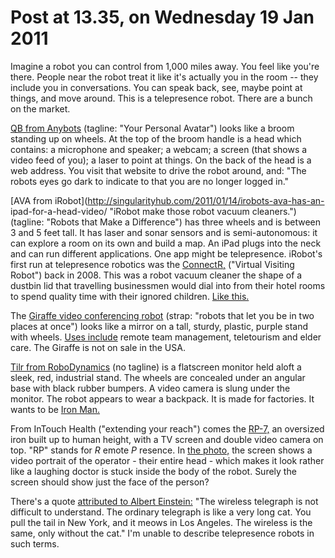 # Post at 13.35, on Wednesday 19 Jan 2011

Imagine a robot you can control from 1,000 miles away. You feel like you're
there. People near the robot treat it like it's actually you in the room --
they include you in conversations. You can speak back, see, maybe point at
things, and move around. This is a telepresence robot. There are a bunch on
the market.

[QB from Anybots](http://anybots.com/ "Company homepage.") (tagline: "Your
Personal Avatar") looks like a broom standing up on wheels. At the top of the
broom handle is a head which contains: a microphone and speaker; a webcam; a
screen (that shows a video feed of you); a laser to point at things. On the
back of the head is a web address. You visit that website to drive the robot
around, and: "The robots eyes go dark to indicate to that you are no longer
logged in."

[AVA from iRobot](http://singularityhub.com/2011/01/14/irobots-ava-has-an-
ipad-for-a-head-video/ "iRobot make those robot vacuum cleaners.") (tagline:
"Robots that Make a Difference") has three wheels and is between 3 and 5 feet
tall. It has laser and sonar sensors and is semi-autonomous: it can explore a
room on its own and build a map. An iPad plugs into the neck and can run
different applications. One app might be telepresence. iRobot's first run at
telepresence robotics was the
[ConnectR,](http://www.youtube.com/watch?v=6elOYa9vIxc "Launch video.")
("Virtual Visiting Robot") back in 2008. This was a robot vacuum cleaner the
shape of a dustbin lid that travelling businessmen would dial into from their
hotel rooms to spend quality time with their ignored children. [Like
this.](http://irbt.imageg.net/graphics/category_images/ConnectR_SprCat_r2a-04.jpg "Freaky.")

The [Giraffe video conferencing robot](http://headthere.com/products.html "From HeadThere.") (strap: "robots that let you be in two places at once")
looks like a mirror on a tall, sturdy, plastic, purple stand with wheels.
[Uses include](http://headthere.com/applications.html "Brilliant list.")
remote team management, teletourism and elder care. The Giraffe is not on sale
in the USA.

[Tilr from RoboDynamics](http://robodynamics.com/products/ "Industrial") (no
tagline) is a flatscreen monitor held aloft a sleek, red, industrial stand.
The wheels are concealed under an angular base with black rubber bumpers. A
video camera is slung under the monitor. The robot appears to wear a backpack.
It is made for factories. It wants to be [Iron
Man.](http://www.wired.com/dangerroom/2008/05/the-real-life-o/ "Red! Power!
Man!")

From InTouch Health ("extending your reach") comes the
[RP-7,](http://www.intouchhealth.com/products_rp-7_robots.html "Trust me, I'm
a doctor.") an oversized iron built up to human height, with a TV screen and
double video camera on top. "RP" stands for _R_ emote _P_ resence. In [the
photo,](http://www.intouchhealth.com/RP7i_Robot.jpg "Laughing doctor.") the
screen shows a video portrait of the operator - their entire head - which
makes it look rather like a laughing doctor is stuck inside the body of the
robot. Surely the screen should show just the face of the person?

There's a quote [attributed to Albert
Einstein:](http://answers.google.com/answers/threadview?id=62956 "Einstein on
wireless.") "The wireless telegraph is not difficult to understand. The
ordinary telegraph is like a very long cat. You pull the tail in New York, and
it meows in Los Angeles. The wireless is the same, only without the cat." I'm
unable to describe telepresence robots in such terms.
